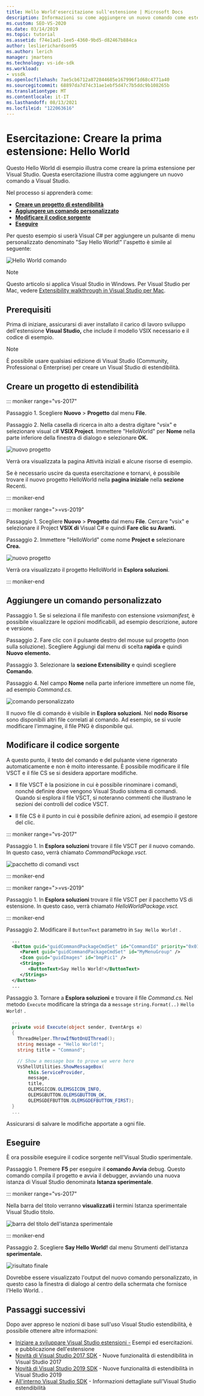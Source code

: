 ```yaml
---
title: Hello World'esercitazione sull'estensione | Microsoft Docs
description: Informazioni su come aggiungere un nuovo comando come estensione a Visual Studio, che implica la creazione di un progetto, l'aggiunta di un comando e la modifica del codice sorgente.
ms.custom: SEO-VS-2020
ms.date: 03/14/2019
ms.topic: tutorial
ms.assetid: f74e1ad1-1ee5-4360-9bd5-d82467b884ca
author: leslierichardson95
ms.author: lerich
manager: jmartens
ms.technology: vs-ide-sdk
ms.workload:
- vssdk
ms.openlocfilehash: 7ae5cb6712a872844685e167996f1d68c4771a40
ms.sourcegitcommit: 68897da7d74c31ae1ebf5d47c7b5ddc9b108265b
ms.translationtype: MT
ms.contentlocale: it-IT
ms.lasthandoff: 08/13/2021
ms.locfileid: "122063616"
---
```

# <a name="tutorial---create-your-first-extension-hello-world"></a>Esercitazione: Creare la prima estensione: Hello World

Questo Hello World di esempio illustra come creare la prima estensione per Visual Studio. Questa esercitazione illustra come aggiungere un nuovo comando a Visual Studio.

Nel processo si apprenderà come:

* **[Creare un progetto di estendibilità](#create-an-extensibility-project)**
* **[Aggiungere un comando personalizzato](#add-a-custom-command)**
* **[Modificare il codice sorgente](#modify-the-source-code)**
* **[Eseguire](#run-it)**

Per questo esempio si userà Visual C# per aggiungere un pulsante di menu personalizzato denominato "Say Hello World!" l'aspetto è simile al seguente:

![Hello World comando](media/hello-world-say-hello-world.png)

> [!NOTE]
> Questo articolo si applica Visual Studio in Windows. Per Visual Studio per Mac, vedere [Extensibility walkthrough in Visual Studio per Mac](/visualstudio/mac/extending-visual-studio-mac-walkthrough).

## <a name="prerequisites"></a>Prerequisiti

Prima di iniziare, assicurarsi di aver installato il carico di lavoro sviluppo dell'estensione **Visual Studio,** che include il modello VSIX necessario e il codice di esempio.

> [!NOTE]
> È possibile usare qualsiasi edizione di Visual Studio (Community, Professional o Enterprise) per creare un Visual Studio di estendibilità.

## <a name="create-an-extensibility-project"></a>Creare un progetto di estendibilità

::: moniker range="vs-2017"

Passaggio 1. Scegliere **Nuovo** > **Progetto** dal menu **File**.

Passaggio 2. Nella casella di ricerca in alto a destra digitare "vsix" e selezionare visual c# **VSIX Project**. Immettere "HelloWorld" per **Nome** nella parte inferiore della finestra di dialogo e selezionare **OK.**

![nuovo progetto](media/hello-world-new-project.png)

Verrà ora visualizzata la pagina Attività iniziali e alcune risorse di esempio.

Se è necessario uscire da questa esercitazione e tornarvi, è possibile trovare il nuovo progetto HelloWorld nella **pagina iniziale** nella **sezione** Recenti.

::: moniker-end

::: moniker range=">=vs-2019"

Passaggio 1. Scegliere **Nuovo** > **Progetto** dal menu **File**. Cercare "vsix" e selezionare il Project **VSIX di** Visual C# e quindi **Fare clic su Avanti.**

Passaggio 2. Immettere "HelloWorld" come nome **Project e** selezionare **Crea.**

![nuovo progetto](media/hello-world-new-project-2019.png)

Verrà ora visualizzato il progetto HelloWorld in **Esplora soluzioni**.

::: moniker-end

## <a name="add-a-custom-command"></a>Aggiungere un comando personalizzato

Passaggio 1. Se si seleziona il file manifesto con estensione *vsixmanifest,* è possibile visualizzare le opzioni modificabili, ad esempio descrizione, autore e versione.

Passaggio 2. Fare clic con il pulsante destro del mouse sul progetto (non sulla soluzione). Scegliere Aggiungi dal menu di scelta **rapida** e quindi **Nuovo elemento.**

Passaggio 3. Selezionare la **sezione Extensibility** e quindi scegliere **Comando**.

Passaggio 4. Nel campo **Nome** nella parte inferiore immettere un nome file, ad esempio *Command.cs.*

![comando personalizzato](media/hello-world-vsix-command.png)

Il nuovo file di comando è visibile in **Esplora soluzioni**. Nel **nodo Risorse** sono disponibili altri file correlati al comando. Ad esempio, se si vuole modificare l'immagine, il file PNG è disponibile qui.

## <a name="modify-the-source-code"></a>Modificare il codice sorgente

A questo punto, il testo del comando e del pulsante viene rigenerato automaticamente e non è molto interessante. È possibile modificare il file VSCT e il file CS se si desidera apportare modifiche.

* Il file VSCT è la posizione in cui è possibile rinominare i comandi, nonché definire dove vengono Visual Studio sistema di comandi. Quando si esplora il file VSCT, si noteranno commenti che illustrano le sezioni dei controlli del codice VSCT.

* Il file CS è il punto in cui è possibile definire azioni, ad esempio il gestore del clic.

::: moniker range="vs-2017"

Passaggio 1. In **Esplora soluzioni** trovare il file VSCT per il nuovo comando. In questo caso, verrà chiamato *CommandPackage.vsct.*

![pacchetto di comandi vsct](media/hello-world-command-package-vsct.png)

::: moniker-end

::: moniker range=">=vs-2019"

Passaggio 1. In **Esplora soluzioni** trovare il file VSCT per il pacchetto VS di estensione. In questo caso, verrà chiamato *HelloWorldPackage.vsct.*

::: moniker-end

Passaggio 2. Modificare il `ButtonText` parametro in `Say Hello World!` .

```xml
  ...
  <Button guid="guidCommandPackageCmdSet" id="CommandId" priority="0x0100" type="Button">
     <Parent guid="guidCommandPackageCmdSet" id="MyMenuGroup" />
     <Icon guid="guidImages" id="bmpPic1" />
     <Strings>
        <ButtonText>Say Hello World!</ButtonText>
     </Strings>
  </Button>
  ...
```

Passaggio 3. Tornare a **Esplora soluzioni** e trovare il file *Command.cs.* Nel metodo `Execute` modificare la stringa da a `message` `string.Format(..)` `Hello World!` .

```csharp
  ...
  private void Execute(object sender, EventArgs e)
  {
    ThreadHelper.ThrowIfNotOnUIThread();
    string message = "Hello World!";
    string title = "Command";

    // Show a message box to prove we were here
    VsShellUtilities.ShowMessageBox(
        this.ServiceProvider,
        message,
        title,
        OLEMSGICON.OLEMSGICON_INFO,
        OLEMSGBUTTON.OLEMSGBUTTON_OK,
        OLEMSGDEFBUTTON.OLEMSGDEFBUTTON_FIRST);
  }
  ...
```

Assicurarsi di salvare le modifiche apportate a ogni file.

## <a name="run-it"></a>Eseguire

È ora possibile eseguire il codice sorgente nell'Visual Studio sperimentale.

Passaggio 1. Premere **F5** per eseguire il **comando Avvia** debug. Questo comando compila il progetto e avvia il debugger, avviando una nuova istanza di Visual Studio denominata **Istanza sperimentale**.

::: moniker range="vs-2017"

Nella barra del titolo verranno **visualizzati i** termini Istanza sperimentale Visual Studio titolo.

![barra del titolo dell'istanza sperimentale](media/hello-world-exp-instance.png)

::: moniker-end

Passaggio 2. Scegliere **Say Hello World!** dal menu Strumenti dell'istanza  **sperimentale.**

![risultato finale](media/hello-world-final-result.png)

Dovrebbe essere visualizzato l'output del nuovo comando personalizzato, in questo caso la  finestra di dialogo al centro della schermata che fornisce l'Hello World. .

## <a name="next-steps"></a>Passaggi successivi

Dopo aver appreso le nozioni di base sull'uso Visual Studio estendibilità, è possibile ottenere altre informazioni:

* [Iniziare a sviluppare Visual Studio estensioni -](starting-to-develop-visual-studio-extensions.md) Esempi ed esercitazioni. e pubblicazione dell'estensione
* [Novità di Visual Studio 2017 SDK](what-s-new-in-the-visual-studio-2017-sdk.md) - Nuove funzionalità di estendibilità in Visual Studio 2017
* [Novità di Visual Studio 2019 SDK](whats-new-visual-studio-2019-sdk.md) - Nuove funzionalità di estendibilità in Visual Studio 2019
* [All'interno Visual Studio SDK](internals/inside-the-visual-studio-sdk.md) - Informazioni dettagliate sull'Visual Studio estendibilità
